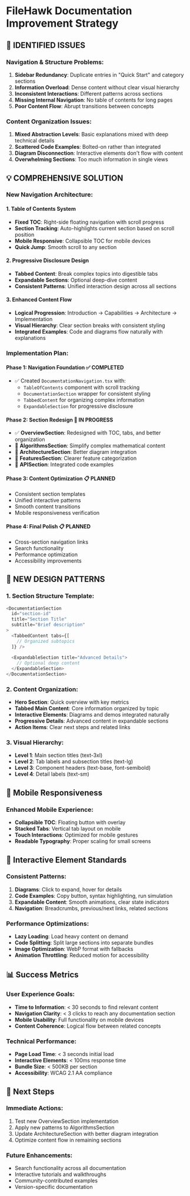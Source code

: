 # FileHawk Documentation Improvement Strategy

## 🎯 **IDENTIFIED ISSUES**

### **Navigation & Structure Problems:**
1. **Sidebar Redundancy**: Duplicate entries in "Quick Start" and category sections
2. **Information Overload**: Dense content without clear visual hierarchy
3. **Inconsistent Interactions**: Different patterns across sections
4. **Missing Internal Navigation**: No table of contents for long pages
5. **Poor Content Flow**: Abrupt transitions between concepts

### **Content Organization Issues:**
1. **Mixed Abstraction Levels**: Basic explanations mixed with deep technical details
2. **Scattered Code Examples**: Bolted-on rather than integrated
3. **Diagram Disconnection**: Interactive elements don't flow with content
4. **Overwhelming Sections**: Too much information in single views

## 💡 **COMPREHENSIVE SOLUTION**

### **New Navigation Architecture:**

#### **1. Table of Contents System**
- **Fixed TOC**: Right-side floating navigation with scroll progress
- **Section Tracking**: Auto-highlights current section based on scroll position
- **Mobile Responsive**: Collapsible TOC for mobile devices
- **Quick Jump**: Smooth scroll to any section

#### **2. Progressive Disclosure Design**
- **Tabbed Content**: Break complex topics into digestible tabs
- **Expandable Sections**: Optional deep-dive content
- **Consistent Patterns**: Unified interaction design across all sections

#### **3. Enhanced Content Flow**
- **Logical Progression**: Introduction → Capabilities → Architecture → Implementation
- **Visual Hierarchy**: Clear section breaks with consistent styling
- **Integrated Examples**: Code and diagrams flow naturally with explanations

### **Implementation Plan:**

#### **Phase 1: Navigation Foundation** ✅ COMPLETED
- ✅ Created `DocumentationNavigation.tsx` with:
  - `TableOfContents` component with scroll tracking
  - `DocumentationSection` wrapper for consistent styling
  - `TabbedContent` for organizing complex information
  - `ExpandableSection` for progressive disclosure

#### **Phase 2: Section Redesign** 🔄 IN PROGRESS
- ✅ **OverviewSection**: Redesigned with TOC, tabs, and better organization
- 🔄 **AlgorithmsSection**: Simplify complex mathematical content
- 🔄 **ArchitectureSection**: Better diagram integration
- 🔄 **FeaturesSection**: Clearer feature categorization
- 🔄 **APISection**: Integrated code examples

#### **Phase 3: Content Optimization** 📋 PLANNED
- Consistent section templates
- Unified interactive patterns
- Smooth content transitions
- Mobile responsiveness verification

#### **Phase 4: Final Polish** 📋 PLANNED
- Cross-section navigation links
- Search functionality
- Performance optimization
- Accessibility improvements

## 🎨 **NEW DESIGN PATTERNS**

### **1. Section Structure Template:**
```typescript
<DocumentationSection 
  id="section-id"
  title="Section Title"
  subtitle="Brief description"
>
  <TabbedContent tabs={[
    // Organized subtopics
  ]} />
  
  <ExpandableSection title="Advanced Details">
    // Optional deep content
  </ExpandableSection>
</DocumentationSection>
```

### **2. Content Organization:**
- **Hero Section**: Quick overview with key metrics
- **Tabbed Main Content**: Core information organized by topic
- **Interactive Elements**: Diagrams and demos integrated naturally
- **Progressive Details**: Advanced content in expandable sections
- **Action Items**: Clear next steps and related links

### **3. Visual Hierarchy:**
- **Level 1**: Main section titles (text-3xl)
- **Level 2**: Tab labels and subsection titles (text-lg)
- **Level 3**: Component headers (text-base, font-semibold)
- **Level 4**: Detail labels (text-sm)

## 📱 **Mobile Responsiveness**

### **Enhanced Mobile Experience:**
- **Collapsible TOC**: Floating button with overlay
- **Stacked Tabs**: Vertical tab layout on mobile
- **Touch Interactions**: Optimized for mobile gestures
- **Readable Typography**: Proper scaling for small screens

## 🔧 **Interactive Element Standards**

### **Consistent Patterns:**
1. **Diagrams**: Click to expand, hover for details
2. **Code Examples**: Copy button, syntax highlighting, run simulation
3. **Expandable Content**: Smooth animations, clear state indicators
4. **Navigation**: Breadcrumbs, previous/next links, related sections

### **Performance Optimizations:**
- **Lazy Loading**: Load heavy content on demand
- **Code Splitting**: Split large sections into separate bundles
- **Image Optimization**: WebP format with fallbacks
- **Animation Throttling**: Reduced motion for accessibility

## 📊 **Success Metrics**

### **User Experience Goals:**
- **Time to Information**: < 30 seconds to find relevant content
- **Navigation Clarity**: < 3 clicks to reach any documentation section
- **Mobile Usability**: Full functionality on mobile devices
- **Content Coherence**: Logical flow between related concepts

### **Technical Performance:**
- **Page Load Time**: < 3 seconds initial load
- **Interactive Elements**: < 100ms response time
- **Bundle Size**: < 500KB per section
- **Accessibility**: WCAG 2.1 AA compliance

## 🚀 **Next Steps**

### **Immediate Actions:**
1. Test new OverviewSection implementation
2. Apply new patterns to AlgorithmsSection
3. Update ArchitectureSection with better diagram integration
4. Optimize content flow in remaining sections

### **Future Enhancements:**
- Search functionality across all documentation
- Interactive tutorials and walkthroughs
- Community-contributed examples
- Version-specific documentation
